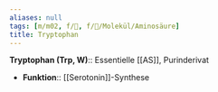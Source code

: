 ```yaml
---
aliases: null
tags: [m/m02, f/🧪, f/🧪/Molekül/Aminosäure]
title: Tryptophan
---
```

**Tryptophan (Trp, W)**:: Essentielle [[AS]], Purinderivat
- **Funktion**:: [[Serotonin]]-Synthese